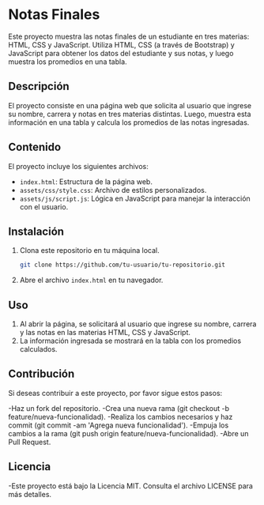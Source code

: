 # Notas Finales

Este proyecto muestra las notas finales de un estudiante en tres materias: HTML, CSS y JavaScript. Utiliza HTML, CSS (a través de Bootstrap) y JavaScript para obtener los datos del estudiante y sus notas, y luego muestra los promedios en una tabla.

## Descripción

El proyecto consiste en una página web que solicita al usuario que ingrese su nombre, carrera y notas en tres materias distintas. Luego, muestra esta información en una tabla y calcula los promedios de las notas ingresadas.

## Contenido

El proyecto incluye los siguientes archivos:

- `index.html`: Estructura de la página web.
- `assets/css/style.css`: Archivo de estilos personalizados.
- `assets/js/script.js`: Lógica en JavaScript para manejar la interacción con el usuario.

## Instalación

1. Clona este repositorio en tu máquina local.
    ```bash
    git clone https://github.com/tu-usuario/tu-repositorio.git
    ```
2. Abre el archivo `index.html` en tu navegador.

## Uso

1. Al abrir la página, se solicitará al usuario que ingrese su nombre, carrera y las notas en las materias HTML, CSS y JavaScript.
2. La información ingresada se mostrará en la tabla con los promedios calculados.

## Contribución
Si deseas contribuir a este proyecto, por favor sigue estos pasos:

-Haz un fork del repositorio.
-Crea una nueva rama (git checkout -b feature/nueva-funcionalidad).
-Realiza los cambios necesarios y haz commit (git commit -am 'Agrega nueva funcionalidad').
-Empuja los cambios a la rama (git push origin feature/nueva-funcionalidad).
-Abre un Pull Request.

## Licencia
-Este proyecto está bajo la Licencia MIT. Consulta el archivo LICENSE para más detalles.
